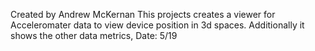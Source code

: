 Created by Andrew McKernan
This projects creates a viewer for Acceleromater data to view device position in 3d spaces. Additionally it shows the other data metrics,
Date: 5/19
